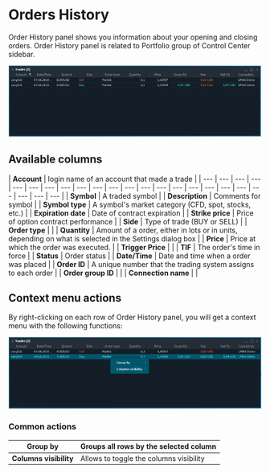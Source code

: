 # Orders History

Order History panel shows you information about your opening and closing orders. Order History panel is related to Portfolio group of Control Center sidebar.

![The common look of Order History panel](../.gitbook/assets/trades.png)

## Available columns

| **Account** | login name of an account that made a trade |
| --- | --- | --- | --- | --- | --- | --- | --- | --- | --- | --- | --- | --- | --- | --- | --- | --- | --- | --- | --- | --- | --- | --- |
| **Symbol** | A traded symbol |
| **Description** | Comments for symbol |
| **Symbol type** | A symbol's market category \(CFD, spot, stocks, etc.\) |
| **Expiration date** | Date of contract expiration |
| **Strike price** | Price of option contract performance |
| **Side** | Type of trade \(BUY or SELL\) |
| **Order type** |  |
| **Quantity** | Amount of a order, either in lots or in units, depending on what is selected in the Settings dialog box |
| **Price** | Price at which the order was executed. |
| **Trigger Price** | |
| **TIF** | The order's time in force |
| **Status** | Order status |
| **Date/Time** | Date and time when a order was placed |
| **Order ID** | A unique number that the trading system assigns to each order |
| **Order group ID** |  |
| **Connection name** |  |

## Context menu actions

By right-clicking on each row of Order History panel, you will get a context menu with the following functions:

![Context functions](../.gitbook/assets/tradescontextmenu.png)

### Common actions

| **Group by** | Groups all rows by the selected column |
| --- | --- |
| **Columns visibility** | Allows to toggle the columns visibility |

